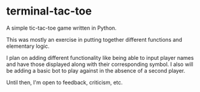 # terminal-tac-toe
A simple tic-tac-toe game written in Python.

This was mostly an exercise in putting together different functions and elementary logic. 

I plan on adding different functionality like being able to input player names and have those displayed along with their corresponding symbol. 
I also will be adding a basic bot to play against in the absence of a second player.

Until then, I'm open to feedback, criticism, etc.
